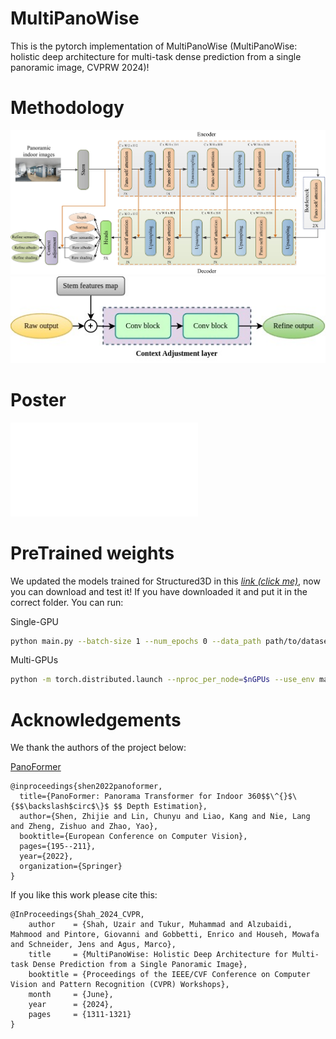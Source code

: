 # MultiPanoWise
This is the pytorch implementation of MultiPanoWise (MultiPanoWise: holistic deep architecture for multi-task dense prediction from a single panoramic image, CVPRW 2024)!

# Methodology

![process](./img/process_diagram.jpg)
![adjustment](./img/architecture.jpg)

# Poster

![poster](./paper/MultiPanoWise_OmniCV_Poster.pdf)
# PreTrained weights
We updated the models trained for Structured3D in this *[link (click me)](https://drive.google.com/drive/folders/1nmf_QOnCXctaXqQP-fQTAfn_49ca2LXa?usp=sharing)*, now you can download and test it! If you have downloaded it and put it in the correct folder. You can run:


Single-GPU
```bash
python main.py --batch-size 1 --num_epochs 0 --data_path path/to/dataset --load_weights_dir path/to/weights
```
Multi-GPUs
```bash
python -m torch.distributed.launch --nproc_per_node=$nGPUs --use_env main.py --batch-size 1 --num_epochs 0 --data_path path/to/dataset --load_weights_dir path/to/weights
```


# Acknowledgements
We thank the authors of the project below:

[PanoFormer](https://github.com/zhijieshen-bjtu/PanoFormer)

```
@inproceedings{shen2022panoformer,
  title={PanoFormer: Panorama Transformer for Indoor 360$$\^{}$\{$$\backslash$circ$\}$ $$ Depth Estimation},
  author={Shen, Zhijie and Lin, Chunyu and Liao, Kang and Nie, Lang and Zheng, Zishuo and Zhao, Yao},
  booktitle={European Conference on Computer Vision},
  pages={195--211},
  year={2022},
  organization={Springer}
}
```
If you like this work please cite this:
```
@InProceedings{Shah_2024_CVPR,
    author    = {Shah, Uzair and Tukur, Muhammad and Alzubaidi, Mahmood and Pintore, Giovanni and Gobbetti, Enrico and Househ, Mowafa and Schneider, Jens and Agus, Marco},
    title     = {MultiPanoWise: Holistic Deep Architecture for Multi-task Dense Prediction from a Single Panoramic Image},
    booktitle = {Proceedings of the IEEE/CVF Conference on Computer Vision and Pattern Recognition (CVPR) Workshops},
    month     = {June},
    year      = {2024},
    pages     = {1311-1321}
}
```

